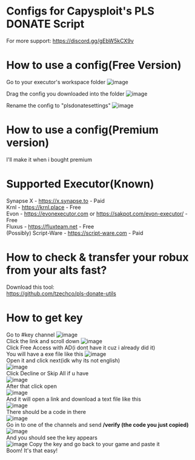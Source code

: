 # Configs for Capysploit's PLS DONATE Script
For more support:
https://discord.gg/gEbW5kCX9v
# How to use a config(Free Version)
Go to your executor's workspace folder
![image](https://user-images.githubusercontent.com/49023948/208844577-8c82fbec-0728-4c1a-a268-4c1c83b62cc6.png)


Drag the config you downloaded into the folder
![image](https://user-images.githubusercontent.com/49023948/208844622-b6ad7932-5330-48f5-83d2-925660533e42.png)


Rename the config to "plsdonatesettings"
![image](https://user-images.githubusercontent.com/49023948/208844661-865ff8cc-9b34-4d2a-8860-03e21069a863.png)
# How to use a config(Premium version)  
I'll make it when i bought premium
# Supported Executor(Known)
Synapse X - https://x.synapse.to - Paid  
Krnl - https://krnl.place - Free  
Evon - https://evonexecutor.com or https://sakpot.com/evon-executor/ - Free  
Fluxus - https://fluxteam.net - Free  
(Possibly) Script-Ware - https://script-ware.com - Paid
# How to check & transfer your robux from your alts fast?
Download this tool:  
https://github.com/tzechco/pls-donate-utils
# How to get key
Go to #key channel
![image](https://user-images.githubusercontent.com/49023948/208846525-339c4758-121f-42ac-b731-e0b20d22170d.png)  
Click the link and scroll down
![image](https://user-images.githubusercontent.com/49023948/208846692-868c175c-7e7a-47fc-a2d0-1cea86caceb4.png)  
Click Free Access with AD(i dont have it cuz i already did it)  
You will have a exe file like this
![image](https://user-images.githubusercontent.com/49023948/208846979-8c03a48e-2f86-44e9-8ace-47d06a8acb36.png)  
Open it and click next(idk why its not english)  
![image](https://user-images.githubusercontent.com/49023948/208847080-f1b64e50-6e7b-4957-9dc5-fa3a4de0ee64.png)  
Click Decline or Skip All if u have  
![image](https://user-images.githubusercontent.com/49023948/208847196-9bc74247-e527-4a38-9c05-bac9c8e1ea44.png)  
After that click open   
![image](https://user-images.githubusercontent.com/49023948/208847230-283da973-bb20-463b-b688-bc5ac87c9d49.png)  
And it will open a link and download a text file like this  
![image](https://user-images.githubusercontent.com/49023948/208847548-37f8a94c-59a9-454c-abcb-97a165e702e5.png)  
There should be a code in there  
![image](https://user-images.githubusercontent.com/49023948/208847657-0b545372-9a9a-4111-b11a-8b1cbfdd135e.png)  
Go in to one of the channels and send **/verify (the code you just copied)**  
![image](https://user-images.githubusercontent.com/49023948/208942098-9a2b2cfb-c453-4c0b-8405-27426ee3a68a.png)  
And you should see the key appears  
![image](https://user-images.githubusercontent.com/49023948/208942402-35691520-a72f-43b7-9f86-8e88873b642f.png)
Copy the key and go back to your game and paste it  
Boom! It's that easy!











